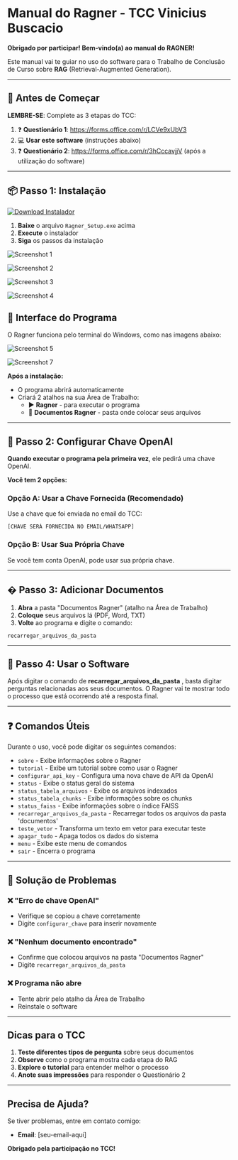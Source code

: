 # Manual do Ragner - TCC Vinicius Buscacio

**Obrigado por participar! Bem-vindo(a) ao manual do RAGNER!**

Este manual vai te guiar no uso do software para o Trabalho de Conclusão de Curso sobre **RAG** (Retrieval-Augmented Generation). 

---

## 🎯 Antes de Começar

**LEMBRE-SE**: Complete as 3 etapas do TCC:

1. ❓ **Questionário 1**: https://forms.office.com/r/LCVe9xUbV3
2. 💻 **Usar este software** (instruções abaixo)
3. ❓ **Questionário 2**: https://forms.office.com/r/3hCccavjjV (após a utilização do software)

---

## 📦 Passo 1: Instalação

[![Download Instalador](https://img.shields.io/badge/Download-Ragner_Setup.exe-blue?style=for-the-badge&logo=windows)](installer/Ragner_Setup.exe)

1. **Baixe** o arquivo `Ragner_Setup.exe` acima
2. **Execute** o instalador
3. **Siga** os passos da instalação

![Screenshot 1](installer/screenshots/01.png)

![Screenshot 2](installer/screenshots/02.png)

![Screenshot 3](installer/screenshots/03.png)

![Screenshot 4](installer/screenshots/04.png)

## 📱 Interface do Programa

O Ragner funciona pelo terminal do Windows, como nas imagens abaixo:

![Screenshot 5](installer/screenshots/05.png)

![Screenshot 7](installer/screenshots/07.png)


**Após a instalação:**
- O programa abrirá automaticamente
- Criará 2 atalhos na sua Área de Trabalho:
  - ▶️ **Ragner** - para executar o programa
  - 📁 **Documentos Ragner** - pasta onde colocar seus arquivos

---

## 🔑 Passo 2: Configurar Chave OpenAI

**Quando executar o programa pela primeira vez**, ele pedirá uma chave OpenAI.

**Você tem 2 opções:**

### Opção A: Usar a Chave Fornecida (Recomendado)
Use a chave que foi enviada no email do TCC:
```
[CHAVE SERÁ FORNECIDA NO EMAIL/WHATSAPP]
```

### Opção B: Usar Sua Própria Chave
Se você tem conta OpenAI, pode usar sua própria chave.

---

## � Passo 3: Adicionar Documentos

1. **Abra** a pasta "Documentos Ragner" (atalho na Área de Trabalho)
2. **Coloque** seus arquivos lá (PDF, Word, TXT)
3. **Volte** ao programa e digite o comando:

```
recarregar_arquivos_da_pasta
```

---

## 🚀 Passo 4: Usar o Software

Após digitar o comando de **recarregar_arquivos_da_pasta** , basta digitar perguntas relacionadas aos seus documentos. O Ragner vai te mostrar todo o processo que está ocorrendo até a resposta final.

---

## ❓ Comandos Úteis

Durante o uso, você pode digitar os seguintes comandos:

- `sobre` - Exibe informações sobre o Ragner
- `tutorial` - Exibe um tutorial sobre como usar o Ragner
- `configurar_api_key` - Configura uma nova chave de API da OpenAI
- `status` - Exibe o status geral do sistema
- `status_tabela_arquivos` - Exibe os arquivos indexados
- `status_tabela_chunks` - Exibe informações sobre os chunks
- `status_faiss` - Exibe informações sobre o índice FAISS
- `recarregar_arquivos_da_pasta` - Recarregar todos os arquivos da pasta 'documentos'
- `teste_vetor` - Transforma um texto em vetor para executar teste
- `apagar_tudo` - Apaga todos os dados do sistema
- `menu` - Exibe este menu de comandos
- `sair` - Encerra o programa

---

## 🔧 Solução de Problemas

### ❌ "Erro de chave OpenAI"
- Verifique se copiou a chave corretamente
- Digite `configurar_chave` para inserir novamente

### ❌ "Nenhum documento encontrado"
- Confirme que colocou arquivos na pasta "Documentos Ragner"
- Digite `recarregar_arquivos_da_pasta`

### ❌ Programa não abre
- Tente abrir pelo atalho da Área de Trabalho
- Reinstale o software

---

## Dicas para o TCC

1. **Teste diferentes tipos de pergunta** sobre seus documentos
2. **Observe** como o programa mostra cada etapa do RAG
3. **Explore o tutorial** para entender melhor o processo
4. **Anote suas impressões** para responder o Questionário 2

---

## Precisa de Ajuda?

Se tiver problemas, entre em contato comigo: 
- **Email**: [seu-email-aqui]


**Obrigado pela participação no TCC!**